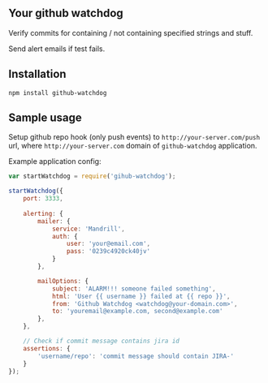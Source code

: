## Your github watchdog

Verify commits for containing / not containing specified strings and stuff.

Send alert emails if test fails.

## Installation

```
npm install github-watchdog
```

## Sample usage

Setup github repo hook (only push events) to `http://your-server.com/push` url, where `http://your-server.com` domain of `github-watchdog` application.

Example application config:

```javascript
var startWatchdog = require('gihub-watchdog');

startWatchdog({
	port: 3333,
	
	alerting: {
		mailer: {
			service: 'Mandrill',
			auth: {
				user: 'your@email.com',
				pass: '0239c4920ck40jv'
			}
		},

		mailOptions: {
			subject: 'ALARM!!! someone failed something',
			html: 'User {{ username }} failed at {{ repo }}',
			from: 'Github Watchdog <watchdog@your-domain.com>',
			to: 'youremail@example.com, second@example.com'
		},
	},

	// Check if commit message contains jira id
	assertions: {
		'username/repo': 'commit message should contain JIRA-'
	}
});
```
